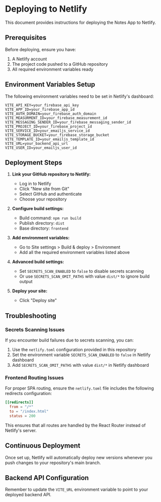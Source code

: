 # Deploying to Netlify

This document provides instructions for deploying the Notes App to Netlify.

## Prerequisites

Before deploying, ensure you have:

1. A Netlify account
2. The project code pushed to a GitHub repository
3. All required environment variables ready

## Environment Variables Setup

The following environment variables need to be set in Netlify's dashboard:

```
VITE_API_KEY=your_firebase_api_key
VITE_APP_ID=your_firebase_app_id
VITE_AUTH_DOMAIN=your_firebase_auth_domain
VITE_MEASURMENT_ID=your_firebase_measurement_id
VITE_MESSAGING_SENDER_ID=your_firebase_messaging_sender_id
VITE_PROJECT_ID=your_firebase_project_id
VITE_SERVICE_ID=your_emailjs_service_id
VITE_STORAGE_BUCKET=your_firebase_storage_bucket
VITE_TEMPLATE_ID=your_emailjs_template_id
VITE_URL=your_backend_api_url
VITE_USER_ID=your_emailjs_user_id
```

## Deployment Steps

1. **Link your GitHub repository to Netlify:**
   - Log in to Netlify
   - Click "New site from Git"
   - Select GitHub and authenticate
   - Choose your repository

2. **Configure build settings:**
   - Build command: `npm run build`
   - Publish directory: `dist`
   - Base directory: `frontend`

3. **Add environment variables:**
   - Go to Site settings > Build & deploy > Environment
   - Add all the required environment variables listed above

4. **Advanced build settings:**
   - Set `SECRETS_SCAN_ENABLED` to `false` to disable secrets scanning
   - Or use `SECRETS_SCAN_OMIT_PATHS` with value `dist/*` to ignore build output

5. **Deploy your site:**
   - Click "Deploy site"

## Troubleshooting

### Secrets Scanning Issues

If you encounter build failures due to secrets scanning, you can:

1. Use the `netlify.toml` configuration provided in this repository
2. Set the environment variable `SECRETS_SCAN_ENABLED` to `false` in Netlify dashboard
3. Add `SECRETS_SCAN_OMIT_PATHS` with value `dist/*` in Netlify dashboard

### Frontend Routing Issues

For proper SPA routing, ensure the `netlify.toml` file includes the following redirects configuration:

```toml
[[redirects]]
  from = "/*"
  to = "/index.html"
  status = 200
```

This ensures that all routes are handled by the React Router instead of Netlify's server.

## Continuous Deployment

Once set up, Netlify will automatically deploy new versions whenever you push changes to your repository's main branch.

## Backend API Configuration

Remember to update the `VITE_URL` environment variable to point to your deployed backend API.
